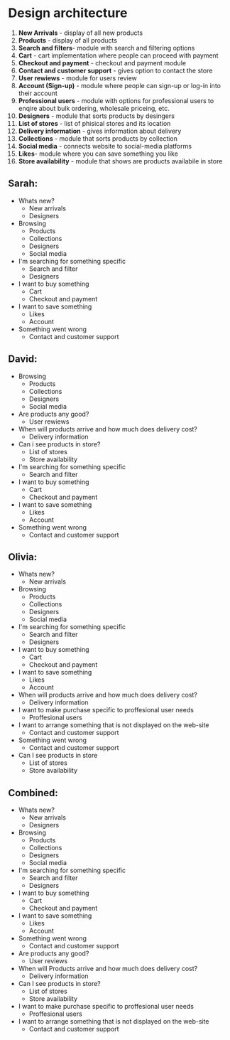 # Design architecture

1. **New Arrivals** - display of all new products
2. **Products** - display of all products 
3. **Search and filters**- module with search and filtering options
4. **Cart** - cart implementation where people can proceed with payment
5. **Checkout and payment** - checkout and payment module
6. **Contact and customer support** - gives option to contact the store
7. **User rewiews** - module for users review
8. **Account (Sign-up)** - module where people can sign-up or log-in into their account
9. **Professional users** - module with options for professional users to enqire about bulk ordering, wholesale priceing, etc. 
10. **Designers** - module that sorts products by desingers
11. **List of stores** - list of phisical stores and its location 
12. **Delivery information** - gives information about delivery
13. **Collections** - module that sorts products by collection
14. **Social media** - connects website to social-media platforms
15. **Likes**- module where you can save something you like
16. **Store availability** - module that shows are products availabile in store

## Sarah:
- Whats new?
   - New arrivals
   - Designers
- Browsing
   - Products
   - Collections
   - Designers
   - Social media
- I'm searching for something specific
  - Search and filter
  - Designers
- I want to buy something
  - Cart
  - Checkout and payment
- I want to save something
  - Likes
  - Account
- Something went wrong
  - Contact and customer support
 
## David:
- Browsing
  - Products
  - Collections
  - Designers
  - Social media
- Are products any good?
  - User rewiews
- When will products arrive and how much does delivery cost?
  - Delivery information 
- Can i see products in store?
  - List of stores
  - Store availability
- I'm searching for something specific
  - Search and filter
- I want to buy something
  - Cart
  - Checkout and payment
- I want to save something
  - Likes
  - Account
- Something went wrong
  - Contact and customer support 

## Olivia:
- Whats new?
  - New arrivals
- Browsing
  - Products
  - Collections
  - Designers
  - Social media
- I'm searching for something specific
  - Search and filter
  - Designers
- I want to buy something
  - Cart
  - Checkout and payment
- I want to save something
  - Likes
  - Account
- When will products arrive and how much does delivery cost?
  - Delivery information 
- I want to make purchase specific to proffesional user needs
   - Proffesional users
- I want to arrange something that is not displayed on the web-site
   - Contact and customer support
- Something went wrong
  - Contact and customer support
- Can I see products in store
  - List of stores
  - Store availability

 ## Combined:
 - Whats new?
   - New arrivals
   - Designers
- Browsing
  - Products
  - Collections
  - Designers
  - Social media
- I'm searching for something specific
  - Search and filter
  - Designers
- I want to buy something
  - Cart
  - Checkout and payment
- I want to save something
  - Likes
  - Account
- Something went wrong
  - Contact and customer support
- Are products any good?
  - User reviews
- When will Products arrive and how much does delivery cost?
  - Delivery information 
- Can I see products in store?
  - List of stores
  - Store availability
 - I want to make purchase specific to proffesional user needs
   - Proffesional users
- I want to arrange something that is not displayed on the web-site
  - Contact and customer support
 




